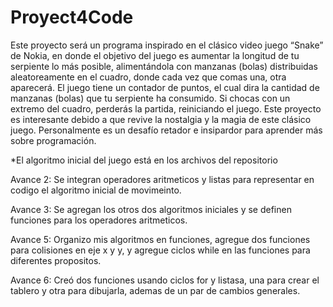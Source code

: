 # Proyect4Code
Este proyecto será un programa inspirado en el clásico video juego “Snake” de Nokia, en donde el objetivo del juego es aumentar la longitud de tu serpiente lo más posible, alimentándola con manzanas (bolas) distribuidas aleatoreamente en el cuadro, donde cada vez que comas una, otra aparecerá.
El juego tiene un contador de puntos, el cual dira la cantidad de manzanas (bolas) que tu serpiente ha consumido. Si chocas con un extremo del cuadro, perderás la partida, reiniciando el juego.
Este proyecto es interesante debido a que revive la nostalgia y la magia de este clásico juego. 
Personalmente es un desafío retador e insipardor para aprender más sobre programación.

*El algoritmo inicial del juego está en los archivos del repositorio

Avance 2: Se integran operadores aritmeticos y listas para representar en codigo el algoritmo inicial de movimeinto.

Avance 3: Se agregan los otros dos algoritmos iniciales y se definen funciones para los operadores aritmeticos.

Avance 5: Organizo mis algoritmos en funciones, agregue dos funciones para colisiones en eje x y y, y agregue ciclos while en las funciones para diferentes propositos.

Avance 6: Creó dos funciones usando ciclos for y listasa, una para crear el tablero y otra para dibujarla, ademas de un par de cambios generales.
